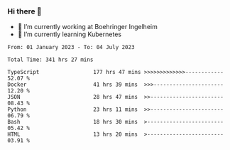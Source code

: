 ### Hi there 👋
- 🔭 I’m currently working at Boehringer Ingelheim
- 🌱 I’m currently learning Kubernetes

 
<!--START_SECTION:waka-->

```text
From: 01 January 2023 - To: 04 July 2023

Total Time: 341 hrs 27 mins

TypeScript                 177 hrs 47 mins >>>>>>>>>>>>>------------   52.07 %
Docker                     41 hrs 39 mins  >>>----------------------   12.20 %
JSON                       28 hrs 47 mins  >>-----------------------   08.43 %
Python                     23 hrs 11 mins  >>-----------------------   06.79 %
Bash                       18 hrs 30 mins  >------------------------   05.42 %
HTML                       13 hrs 20 mins  >------------------------   03.91 %
```

<!--END_SECTION:waka-->

 
